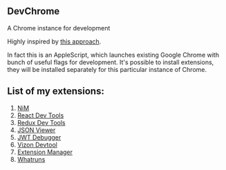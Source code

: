 ## DevChrome

A Chrome instance for development

Highly inspired by [this approach](http://www.justin-credible.net/2016/01/05/running-a-second-instance-of-chrome-for-development/).

In fact this is an AppleScript, which launches existing Google Chrome with bunch of useful flags for development.
It's possible to install extensions, they will be installed separately for this particular instance of Chrome.

## List of my extensions:
1. [NiM](https://chrome.google.com/webstore/detail/nodejs-v8-inspector-manag/gnhhdgbaldcilmgcpfddgdbkhjohddkj)
2. [React Dev Tools](https://chrome.google.com/webstore/detail/react-developer-tools/fmkadmapgofadopljbjfkapdkoienihi)
3. [Redux Dev Tools](https://chrome.google.com/webstore/detail/redux-devtools/lmhkpmbekcpmknklioeibfkpmmfibljd)
4. [JSON Viewer](https://chrome.google.com/webstore/detail/json-viewer/gbmdgpbipfallnflgajpaliibnhdgobh)
5. [JWT Debugger](https://chrome.google.com/webstore/detail/jwt-debugger/ppmmlchacdbknfphdeafcbmklcghghmd)
6. [Vizon Devtool](https://chrome.google.com/webstore/detail/vizone-devtool/idfhbgmlikkpjkkfaeajolmofdkaoinb)
7. [Extension Manager](https://chrome.google.com/webstore/detail/extension-manager/gjldcdngmdknpinoemndlidpcabkggco)
8. [Whatruns](https://www.whatruns.com/?source=plugin)

